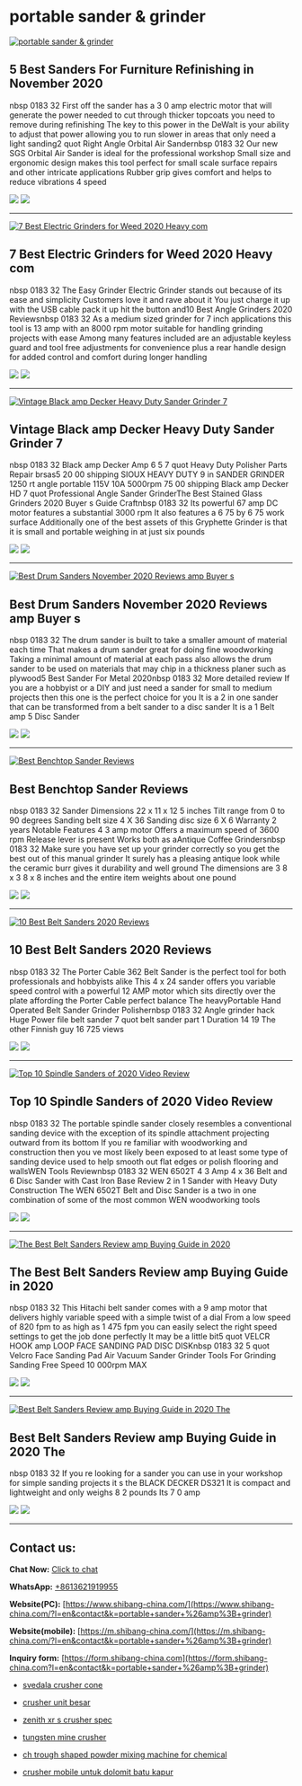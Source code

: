 # portable sander &amp; grinder

<a href="https://swt.shibang-china.com/?l=en&img&k=portable+sander+%26amp%3B+grinder" target="_blank">![portable sander &amp; grinder](http://static.shibang-china.com/all-800x300/106.jpg)</a>

## 5 Best Sanders For Furniture Refinishing in November 2020
nbsp 0183 32 First off the sander has a 3 0 amp electric motor that will generate the power needed to cut through thicker topcoats you need to remove during refinishing The key to this power in the DeWalt is your ability to adjust that power allowing you to run slower in areas that only need a light sanding2 quot Right Angle Orbital Air Sandernbsp 0183 32 Our new SGS Orbital Air Sander is ideal for the professional workshop Small size and ergonomic design makes this tool perfect for small scale surface repairs and other intricate applications Rubber grip gives comfort and helps to reduce vibrations 4 speed


<a href="https://whatsapp.shibangsoft.com/WhatsApp.php" target="_blank" title="WhatsApp">![](http://static.shibang-china.com/icon/whatsapp.png)</a> <a href="https://swt.shibang-china.com/?l=en&icon&k=portable+sander+%26amp%3B+grinder" target="_blank">![](http://static.shibang-china.com/icon/chat-en.png)</a>

---

<a href="https://swt.shibang-china.com/?l=en&img&k=portable+sander+%26amp%3B+grinder" target="_blank">![7 Best Electric Grinders for Weed 2020 Heavy com](http://static.shibang-china.com/all-800x300/627.jpg)</a>

## 7 Best Electric Grinders for Weed 2020 Heavy com
nbsp 0183 32 The Easy Grinder Electric Grinder stands out because of its ease and simplicity Customers love it and rave about it You just charge it up with the USB cable pack it up hit the button and10 Best Angle Grinders 2020 Reviewsnbsp 0183 32 As a medium sized grinder for 7 inch applications this tool is 13 amp with an 8000 rpm motor suitable for handling grinding projects with ease Among many features included are an adjustable keyless guard and tool free adjustments for convenience plus a rear handle design for added control and comfort during longer handling


<a href="https://whatsapp.shibangsoft.com/WhatsApp.php" target="_blank" title="WhatsApp">![](http://static.shibang-china.com/icon/whatsapp.png)</a> <a href="https://swt.shibang-china.com/?l=en&icon&k=portable+sander+%26amp%3B+grinder" target="_blank">![](http://static.shibang-china.com/icon/chat-en.png)</a>

---

<a href="https://swt.shibang-china.com/?l=en&img&k=portable+sander+%26amp%3B+grinder" target="_blank">![Vintage Black amp Decker Heavy Duty Sander Grinder 7](http://static.shibang-china.com/all-800x300/534.jpg)</a>

## Vintage Black amp Decker Heavy Duty Sander Grinder 7
nbsp 0183 32 Black amp Decker Amp 6 5 7 quot Heavy Duty Polisher Parts Repair brsas5 20 00 shipping SIOUX HEAVY DUTY 9 in SANDER GRINDER 1250 rt angle portable 115V 10A 5000rpm 75 00 shipping Black amp Decker HD 7 quot Professional Angle Sander GrinderThe Best Stained Glass Grinders 2020 Buyer s Guide Craftnbsp 0183 32 Its powerful 67 amp DC motor features a substantial 3000 rpm It also features a 6 75 by 6 75 work surface Additionally one of the best assets of this Gryphette Grinder is that it is small and portable weighing in at just six pounds


<a href="https://whatsapp.shibangsoft.com/WhatsApp.php" target="_blank" title="WhatsApp">![](http://static.shibang-china.com/icon/whatsapp.png)</a> <a href="https://swt.shibang-china.com/?l=en&icon&k=portable+sander+%26amp%3B+grinder" target="_blank">![](http://static.shibang-china.com/icon/chat-en.png)</a>

---

<a href="https://swt.shibang-china.com/?l=en&img&k=portable+sander+%26amp%3B+grinder" target="_blank">![Best Drum Sanders November 2020 Reviews amp Buyer s](http://static.shibang-china.com/all-800x300/239.jpg)</a>

## Best Drum Sanders November 2020 Reviews amp Buyer s
nbsp 0183 32 The drum sander is built to take a smaller amount of material each time That makes a drum sander great for doing fine woodworking Taking a minimal amount of material at each pass also allows the drum sander to be used on materials that may chip in a thickness planer such as plywood5 Best Sander For Metal 2020nbsp 0183 32 More detailed review If you are a hobbyist or a DIY and just need a sander for small to medium projects then this one is the perfect choice for you It is a 2 in one sander that can be transformed from a belt sander to a disc sander It is a 1 Belt amp 5 Disc Sander


<a href="https://whatsapp.shibangsoft.com/WhatsApp.php" target="_blank" title="WhatsApp">![](http://static.shibang-china.com/icon/whatsapp.png)</a> <a href="https://swt.shibang-china.com/?l=en&icon&k=portable+sander+%26amp%3B+grinder" target="_blank">![](http://static.shibang-china.com/icon/chat-en.png)</a>

---

<a href="https://swt.shibang-china.com/?l=en&img&k=portable+sander+%26amp%3B+grinder" target="_blank">![Best Benchtop Sander Reviews](http://static.shibang-china.com/all-800x300/308.jpg)</a>

## Best Benchtop Sander Reviews
nbsp 0183 32 Sander Dimensions 22 x 11 x 12 5 inches Tilt range from 0 to 90 degrees Sanding belt size 4 X 36 Sanding disc size 6 X 6 Warranty 2 years Notable Features 4 3 amp motor Offers a maximum speed of 3600 rpm Release lever is present Works both as aAntique Coffee Grindersnbsp 0183 32 Make sure you have set up your grinder correctly so you get the best out of this manual grinder It surely has a pleasing antique look while the ceramic burr gives it durability and well ground The dimensions are 3 8 x 3 8 x 8 inches and the entire item weights about one pound


<a href="https://whatsapp.shibangsoft.com/WhatsApp.php" target="_blank" title="WhatsApp">![](http://static.shibang-china.com/icon/whatsapp.png)</a> <a href="https://swt.shibang-china.com/?l=en&icon&k=portable+sander+%26amp%3B+grinder" target="_blank">![](http://static.shibang-china.com/icon/chat-en.png)</a>

---

<a href="https://swt.shibang-china.com/?l=en&img&k=portable+sander+%26amp%3B+grinder" target="_blank">![10 Best Belt Sanders 2020 Reviews](http://static.shibang-china.com/all-800x300/1087.jpg)</a>

## 10 Best Belt Sanders 2020 Reviews
nbsp 0183 32 The Porter Cable 362 Belt Sander is the perfect tool for both professionals and hobbyists alike This 4 x 24 sander offers you variable speed control with a powerful 12 AMP motor which sits directly over the plate affording the Porter Cable perfect balance The heavyPortable Hand Operated Belt Sander Grinder Polishernbsp 0183 32 Angle grinder hack Huge Power file belt sander 7 quot belt sander part 1 Duration 14 19 The other Finnish guy 16 725 views


<a href="https://whatsapp.shibangsoft.com/WhatsApp.php" target="_blank" title="WhatsApp">![](http://static.shibang-china.com/icon/whatsapp.png)</a> <a href="https://swt.shibang-china.com/?l=en&icon&k=portable+sander+%26amp%3B+grinder" target="_blank">![](http://static.shibang-china.com/icon/chat-en.png)</a>

---

<a href="https://swt.shibang-china.com/?l=en&img&k=portable+sander+%26amp%3B+grinder" target="_blank">![Top 10 Spindle Sanders of 2020 Video Review](http://static.shibang-china.com/all-800x300/934.jpg)</a>

## Top 10 Spindle Sanders of 2020 Video Review
nbsp 0183 32 The portable spindle sander closely resembles a conventional sanding device with the exception of its spindle attachment projecting outward from its bottom If you re familiar with woodworking and construction then you ve most likely been exposed to at least some type of sanding device used to help smooth out flat edges or polish flooring and wallsWEN Tools Reviewnbsp 0183 32 WEN 6502T 4 3 Amp 4 x 36 Belt and 6 Disc Sander with Cast Iron Base Review 2 in 1 Sander with Heavy Duty Construction The WEN 6502T Belt and Disc Sander is a two in one combination of some of the most common WEN woodworking tools


<a href="https://whatsapp.shibangsoft.com/WhatsApp.php" target="_blank" title="WhatsApp">![](http://static.shibang-china.com/icon/whatsapp.png)</a> <a href="https://swt.shibang-china.com/?l=en&icon&k=portable+sander+%26amp%3B+grinder" target="_blank">![](http://static.shibang-china.com/icon/chat-en.png)</a>

---

<a href="https://swt.shibang-china.com/?l=en&img&k=portable+sander+%26amp%3B+grinder" target="_blank">![The Best Belt Sanders Review amp Buying Guide in 2020](http://static.shibang-china.com/all-800x300/160.jpg)</a>

## The Best Belt Sanders Review amp Buying Guide in 2020
nbsp 0183 32 This Hitachi belt sander comes with a 9 amp motor that delivers highly variable speed with a simple twist of a dial From a low speed of 820 fpm to as high as 1 475 fpm you can easily select the right speed settings to get the job done perfectly It may be a little bit5 quot VELCR HOOK amp LOOP FACE SANDING PAD DISC DISKnbsp 0183 32 5 quot Velcro Face Sanding Pad Air Vacuum Sander Grinder Tools For Grinding Sanding Free Speed 10 000rpm MAX


<a href="https://whatsapp.shibangsoft.com/WhatsApp.php" target="_blank" title="WhatsApp">![](http://static.shibang-china.com/icon/whatsapp.png)</a> <a href="https://swt.shibang-china.com/?l=en&icon&k=portable+sander+%26amp%3B+grinder" target="_blank">![](http://static.shibang-china.com/icon/chat-en.png)</a>

---

<a href="https://swt.shibang-china.com/?l=en&img&k=portable+sander+%26amp%3B+grinder" target="_blank">![Best Belt Sanders Review amp Buying Guide in 2020 The](http://static.shibang-china.com/all-800x300/1443.jpg)</a>

## Best Belt Sanders Review amp Buying Guide in 2020 The
nbsp 0183 32 If you re looking for a sander you can use in your workshop for simple sanding projects it s the BLACK DECKER DS321 It is compact and lightweight and only weighs 8 2 pounds Its 7 0 amp

<a href="https://whatsapp.shibangsoft.com/WhatsApp.php" target="_blank" title="WhatsApp">![](http://static.shibang-china.com/icon/whatsapp.png)</a> <a href="https://swt.shibang-china.com/?l=en&icon&k=portable+sander+%26amp%3B+grinder" target="_blank">![](http://static.shibang-china.com/icon/chat-en.png)</a>

---
## Contact us:

**Chat Now:** [Click to chat](https://swt.shibang-china.com?l=en&contact&k=portable+sander+%26amp%3B+grinder)

**WhatsApp:**  [+8613621919955](https://whatsapp.shibangsoft.com/WhatsApp.php)

**Website(PC):** [https://www.shibang-china.com/](https://www.shibang-china.com/?l=en&contact&k=portable+sander+%26amp%3B+grinder)

**Website(mobile):** [https://m.shibang-china.com/](https://m.shibang-china.com/?l=en&contact&k=portable+sander+%26amp%3B+grinder)

**Inquiry form:** [https://form.shibang-china.com](https://form.shibang-china.com?l=en&contact&k=portable+sander+%26amp%3B+grinder)

* [svedala crusher cone](../170/svedala%20crusher%20cone.md)

* [crusher unit besar](../170/crusher%20unit%20besar.md)

* [zenith xr s crusher spec](../168/zenith%20xr%20s%20crusher%20spec.md)

* [tungsten mine crusher](../169/tungsten%20mine%20crusher.md)

* [ch trough shaped powder mixing machine for chemical](../161/ch%20trough%20shaped%20powder%20mixing%20machine%20for%20chemical.md)

* [crusher mobile untuk dolomit batu kapur](../163/crusher%20mobile%20untuk%20dolomit%20batu%20kapur.md)